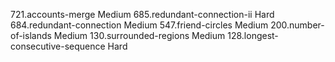 721.accounts-merge                                               Medium
685.redundant-connection-ii                                      Hard  
684.redundant-connection                                         Medium
547.friend-circles                                               Medium
200.number-of-islands                                            Medium
130.surrounded-regions                                           Medium
128.longest-consecutive-sequence                                 Hard  
